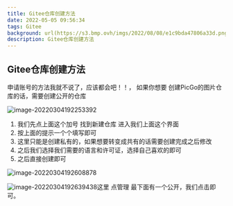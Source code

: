 ```yaml
---
title: Gitee仓库创建方法
date: 2022-05-05 09:56:34
tags: Gitee
background: url(https://s3.bmp.ovh/imgs/2022/08/08/e1c9bda47806a33d.png)
description: Gitee仓库创建方法
---
```




## Gitee仓库创建方法

申请账号的方法我就不说了，应该都会吧！！， 如果你想要 创建PicGo的图片仓库的话，需要创建公开的仓库

![image-20220304192253392](https://s2.loli.net/2022/11/04/a2YQuh4SD6lXNU9.png)

1. 我们先点上面这个加号 找到新建仓库 进入我们上面这个界面
2. 按上面的提示一个个填写即可
3. 这里只能是创建私有的，如果想要转变成共有的话需要创建完成之后修改
4. 之后我们选择我们需要的语言和许可证，选择自己喜欢的即可
5. 之后直接创建即可

![image-20220304192608878](https://s2.loli.net/2022/11/04/NhLcb2x5l8frtm4.png)

![image-20220304192639438](https://s2.loli.net/2022/11/04/9ZPHB8ibNse3rtx.png)这里 点管理 最下面有一个公开，我们点击即可。



